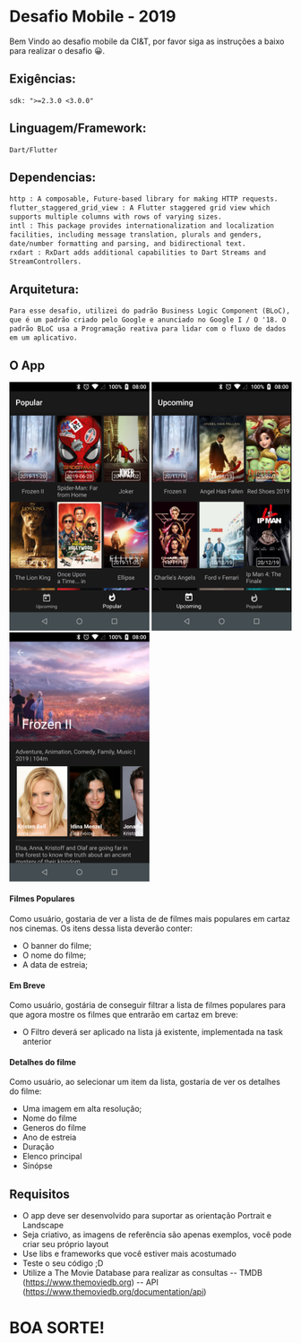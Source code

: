 # Desafio Mobile - 2019

Bem Vindo ao desafio mobile da CI&T, por favor siga as instruções a baixo para realizar o desafio 😀.

## Exigências:

    sdk: ">=2.3.0 <3.0.0"

## Linguagem/Framework:

    Dart/Flutter

## Dependencias:

    http : A composable, Future-based library for making HTTP requests.
    flutter_staggered_grid_view : A Flutter staggered grid view which supports multiple columns with rows of varying sizes.
    intl : This package provides internationalization and localization facilities, including message translation, plurals and genders, date/number formatting and parsing, and bidirectional text.
    rxdart : RxDart adds additional capabilities to Dart Streams and StreamControllers.

## Arquitetura:

    Para esse desafio, utilizei do padrão Business Logic Component (BLoC), que é um padrão criado pelo Google e anunciado no Google I / O '18. O padrão BLoC usa a Programação reativa para lidar com o fluxo de dados em um aplicativo.

## O App

<img src="screenshots/ss01.png?raw=true" width="250"> <img src="screenshots/ss02.png?raw=true" width="250"> <img src="screenshots/ss03.png?raw=true" width="250">

#### Filmes Populares

Como usuário, gostaria de ver a lista de de filmes mais populares em cartaz nos cinemas. Os itens dessa lista deverão conter:

- O banner do filme;
- O nome do filme;
- A data de estreia;

#### Em Breve

Como usuário, gostária de conseguir filtrar a lista de filmes populares para que agora mostre os filmes que entrarão em cartaz em breve:

- O Filtro deverá ser aplicado na lista já existente, implementada na task anterior

#### Detalhes do filme

Como usuário, ao selecionar um item da lista, gostaria de ver os detalhes do filme:

- Uma imagem em alta resolução;
- Nome do filme
- Generos do filme
- Ano de estreia
- Duração
- Elenco principal
- Sinópse

## Requisitos

- O app deve ser desenvolvido para suportar as orientação Portrait e Landscape
- Seja criativo, as imagens de referência são apenas exemplos, você pode criar seu próprio layout
- Use libs e frameworks que você estiver mais acostumado
- Teste o seu código ;D
- Utilize a The Movie Database para realizar as consultas
  -- TMDB (https://www.themoviedb.org)
  -- API (https://www.themoviedb.org/documentation/api)

# BOA SORTE!
